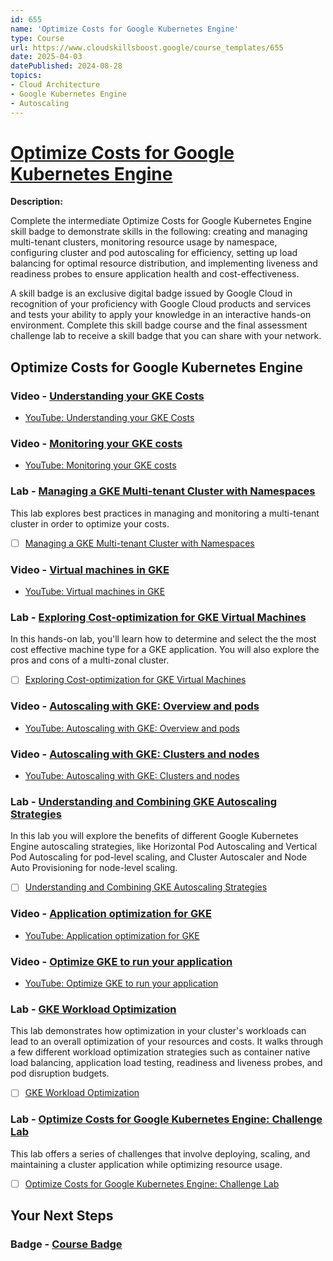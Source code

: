 ```yaml
---
id: 655
name: 'Optimize Costs for Google Kubernetes Engine'
type: Course
url: https://www.cloudskillsboost.google/course_templates/655
date: 2025-04-03
datePublished: 2024-08-28
topics:
- Cloud Architecture
- Google Kubernetes Engine
- Autoscaling
---
```


# [Optimize Costs for Google Kubernetes Engine](https://www.cloudskillsboost.google/course_templates/655)

**Description:**

Complete the intermediate Optimize Costs for Google Kubernetes Engine skill badge to demonstrate skills in the following: creating and managing multi-tenant clusters, monitoring resource usage by namespace, configuring cluster and pod autoscaling for efficiency, setting up load balancing for optimal resource distribution, and implementing liveness and readiness probes to ensure application health and cost-effectiveness.

A skill badge is an exclusive digital badge issued by Google Cloud in recognition of your proficiency with Google Cloud products and services and tests your ability to apply your knowledge in an interactive hands-on environment. Complete this skill badge course and the final assessment challenge lab to receive a skill badge that you can share with your network.

## Optimize Costs for Google Kubernetes Engine

### Video - [Understanding your GKE Costs](https://www.cloudskillsboost.google/course_templates/655/video/503736)

- [YouTube: Understanding your GKE Costs](https://www.youtube.com/watch?v=agFHx1cTwWw)



### Video - [Monitoring your GKE costs](https://www.cloudskillsboost.google/course_templates/655/video/503737)

- [YouTube: Monitoring your GKE costs](https://www.youtube.com/watch?v=lC7LSUlZ4A8)



### Lab - [Managing a GKE Multi-tenant Cluster with Namespaces](https://www.cloudskillsboost.google/course_templates/655/labs/503738)

This lab explores best practices in managing and monitoring a multi-tenant cluster in order to optimize your costs.

- [ ] [Managing a GKE Multi-tenant Cluster with Namespaces](../labs/Managing-a-GKE-Multi-tenant-Cluster-with-Namespaces.md)

### Video - [Virtual machines in GKE](https://www.cloudskillsboost.google/course_templates/655/video/503739)

- [YouTube: Virtual machines in GKE](https://www.youtube.com/watch?v=qSadsjIDwCY)



### Lab - [Exploring Cost-optimization for GKE Virtual Machines](https://www.cloudskillsboost.google/course_templates/655/labs/503740)

In this hands-on lab, you'll learn how to determine and select the the most cost effective machine type for a GKE application. You will also explore the pros and cons of a multi-zonal cluster.

- [ ] [Exploring Cost-optimization for GKE Virtual Machines](../labs/Exploring-Cost-optimization-for-GKE-Virtual-Machines.md)

### Video - [Autoscaling with GKE: Overview and pods](https://www.cloudskillsboost.google/course_templates/655/video/503741)

- [YouTube: Autoscaling with GKE: Overview and pods](https://www.youtube.com/watch?v=7naCIxIaV1M)



### Video - [Autoscaling with GKE: Clusters and nodes](https://www.cloudskillsboost.google/course_templates/655/video/503742)

- [YouTube: Autoscaling with GKE: Clusters and nodes](https://www.youtube.com/watch?v=VNAWA6NkoBs)



### Lab - [Understanding and Combining GKE Autoscaling Strategies](https://www.cloudskillsboost.google/course_templates/655/labs/503743)

In this lab you will explore the benefits of different Google Kubernetes Engine autoscaling strategies, like Horizontal Pod Autoscaling and Vertical Pod Autoscaling for pod-level scaling, and Cluster Autoscaler and Node Auto Provisioning for node-level scaling.

- [ ] [Understanding and Combining GKE Autoscaling Strategies](../labs/Understanding-and-Combining-GKE-Autoscaling-Strategies.md)

### Video - [Application optimization for GKE](https://www.cloudskillsboost.google/course_templates/655/video/503744)

- [YouTube: Application optimization for GKE](https://www.youtube.com/watch?v=aJxxlCohVWU)



### Video - [Optimize GKE to run your application](https://www.cloudskillsboost.google/course_templates/655/video/503745)

- [YouTube: Optimize GKE to run your application](https://www.youtube.com/watch?v=5jidVfAfru8)



### Lab - [GKE Workload Optimization](https://www.cloudskillsboost.google/course_templates/655/labs/503746)

This lab demonstrates how optimization in your cluster's workloads can lead to an overall optimization of your resources and costs. It walks through a few different workload optimization strategies such as container native load balancing, application load testing, readiness and liveness probes, and pod disruption budgets.

- [ ] [GKE Workload Optimization](../labs/GKE-Workload-Optimization.md)

### Lab - [Optimize Costs for Google Kubernetes Engine: Challenge Lab](https://www.cloudskillsboost.google/course_templates/655/labs/503747)

This lab offers a series of challenges that involve deploying, scaling, and maintaining a cluster application while optimizing resource usage.

- [ ] [Optimize Costs for Google Kubernetes Engine: Challenge Lab](../labs/Optimize-Costs-for-Google-Kubernetes-Engine-Challenge-Lab.md)

## Your Next Steps

### Badge - [Course Badge](https://www.cloudskillsboost.googleNone)
